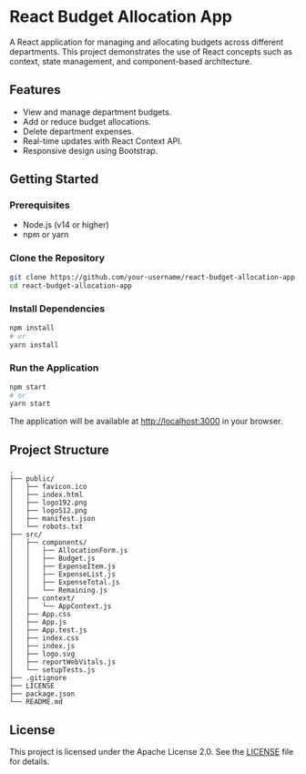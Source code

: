 # React Budget Allocation App

A React application for managing and allocating budgets across different departments. This project demonstrates the use of React concepts such as context, state management, and component-based architecture.

## Features

- View and manage department budgets.
- Add or reduce budget allocations.
- Delete department expenses.
- Real-time updates with React Context API.
- Responsive design using Bootstrap.

## Getting Started

### Prerequisites

- Node.js (v14 or higher)
- npm or yarn

### Clone the Repository

```bash
git clone https://github.com/your-username/react-budget-allocation-app.git
cd react-budget-allocation-app
```

### Install Dependencies

```bash
npm install
# or
yarn install
```

### Run the Application

```bash
npm start
# or
yarn start
```

The application will be available at [http://localhost:3000](http://localhost:3000) in your browser.

## Project Structure

```
.
├── public/
│   ├── favicon.ico
│   ├── index.html
│   ├── logo192.png
│   ├── logo512.png
│   ├── manifest.json
│   └── robots.txt
├── src/
│   ├── components/
│   │   ├── AllocationForm.js
│   │   ├── Budget.js
│   │   ├── ExpenseItem.js
│   │   ├── ExpenseList.js
│   │   ├── ExpenseTotal.js
│   │   └── Remaining.js
│   ├── context/
│   │   └── AppContext.js
│   ├── App.css
│   ├── App.js
│   ├── App.test.js
│   ├── index.css
│   ├── index.js
│   ├── logo.svg
│   ├── reportWebVitals.js
│   └── setupTests.js
├── .gitignore
├── LICENSE
├── package.json
└── README.md
```

## License

This project is licensed under the Apache License 2.0. See the [LICENSE](LICENSE) file for details.
